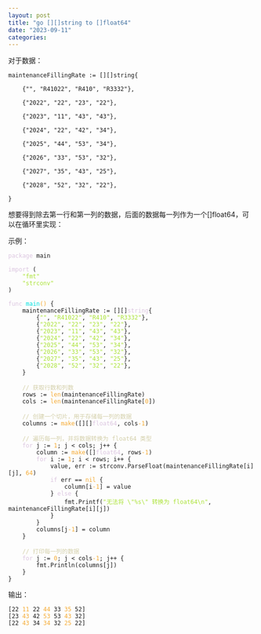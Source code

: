 ```yaml
---
layout: post
title: "go [][]string to []float64"
date: "2023-09-11"
categories: 
---
```

<p>对于数据：</p>

<pre>
<code>maintenanceFillingRate := [][]string{

&nbsp;&nbsp; &nbsp;{&quot;&quot;, &quot;R41022&quot;, &quot;R410&quot;, &quot;R3332&quot;},

&nbsp;&nbsp; &nbsp;{&quot;2022&quot;, &quot;22&quot;, &quot;23&quot;, &quot;22&quot;},

&nbsp;&nbsp; &nbsp;{&quot;2023&quot;, &quot;11&quot;, &quot;43&quot;, &quot;43&quot;},

&nbsp;&nbsp; &nbsp;{&quot;2024&quot;, &quot;22&quot;, &quot;42&quot;, &quot;34&quot;},

&nbsp;&nbsp; &nbsp;{&quot;2025&quot;, &quot;44&quot;, &quot;53&quot;, &quot;34&quot;},

&nbsp;&nbsp; &nbsp;{&quot;2026&quot;, &quot;33&quot;, &quot;53&quot;, &quot;32&quot;},

&nbsp;&nbsp; &nbsp;{&quot;2027&quot;, &quot;35&quot;, &quot;43&quot;, &quot;25&quot;},

&nbsp;&nbsp; &nbsp;{&quot;2028&quot;, &quot;52&quot;, &quot;32&quot;, &quot;22&quot;},

}</code></pre>

<p>想要得到除去第一行和第一列的数据，后面的数据每一列作为一个[]float64，可以在循环里实现：</p>

<p>示例：</p>

<pre>
<code><span style="color:#dcc6e0">package</span> main

<span style="color:#dcc6e0">import</span> (
	<span style="color:#abe338">&quot;fmt&quot;</span>
	<span style="color:#abe338">&quot;strconv&quot;</span>
)

<span style="color:#dcc6e0">func</span> <span style="color:#00e0e0">main</span><span style="color:#f5ab35">()</span> {
	maintenanceFillingRate := [][]<span style="color:#dcc6e0">string</span>{
		{<span style="color:#abe338">&quot;&quot;</span>, <span style="color:#abe338">&quot;R41022&quot;</span>, <span style="color:#abe338">&quot;R410&quot;</span>, <span style="color:#abe338">&quot;R3332&quot;</span>},
		{<span style="color:#abe338">&quot;2022&quot;</span>, <span style="color:#abe338">&quot;22&quot;</span>, <span style="color:#abe338">&quot;23&quot;</span>, <span style="color:#abe338">&quot;22&quot;</span>},
		{<span style="color:#abe338">&quot;2023&quot;</span>, <span style="color:#abe338">&quot;11&quot;</span>, <span style="color:#abe338">&quot;43&quot;</span>, <span style="color:#abe338">&quot;43&quot;</span>},
		{<span style="color:#abe338">&quot;2024&quot;</span>, <span style="color:#abe338">&quot;22&quot;</span>, <span style="color:#abe338">&quot;42&quot;</span>, <span style="color:#abe338">&quot;34&quot;</span>},
		{<span style="color:#abe338">&quot;2025&quot;</span>, <span style="color:#abe338">&quot;44&quot;</span>, <span style="color:#abe338">&quot;53&quot;</span>, <span style="color:#abe338">&quot;34&quot;</span>},
		{<span style="color:#abe338">&quot;2026&quot;</span>, <span style="color:#abe338">&quot;33&quot;</span>, <span style="color:#abe338">&quot;53&quot;</span>, <span style="color:#abe338">&quot;32&quot;</span>},
		{<span style="color:#abe338">&quot;2027&quot;</span>, <span style="color:#abe338">&quot;35&quot;</span>, <span style="color:#abe338">&quot;43&quot;</span>, <span style="color:#abe338">&quot;25&quot;</span>},
		{<span style="color:#abe338">&quot;2028&quot;</span>, <span style="color:#abe338">&quot;52&quot;</span>, <span style="color:#abe338">&quot;32&quot;</span>, <span style="color:#abe338">&quot;22&quot;</span>},
	}

	<span style="color:#d4d0ab">// 获取行数和列数</span>
	rows := <span style="color:#f5ab35">len</span>(maintenanceFillingRate)
	cols := <span style="color:#f5ab35">len</span>(maintenanceFillingRate[<span style="color:#f5ab35">0</span>])

	<span style="color:#d4d0ab">// 创建一个切片，用于存储每一列的数据</span>
	columns := <span style="color:#f5ab35">make</span>([][]<span style="color:#dcc6e0">float64</span>, cols<span style="color:#f5ab35">-1</span>)

	<span style="color:#d4d0ab">// 遍历每一列，并将数据转换为 float64 类型</span>
	<span style="color:#dcc6e0">for</span> j := <span style="color:#f5ab35">1</span>; j &lt; cols; j++ {
		column := <span style="color:#f5ab35">make</span>([]<span style="color:#dcc6e0">float64</span>, rows<span style="color:#f5ab35">-1</span>)
		<span style="color:#dcc6e0">for</span> i := <span style="color:#f5ab35">1</span>; i &lt; rows; i++ {
			value, err := strconv.ParseFloat(maintenanceFillingRate[i][j], <span style="color:#f5ab35">64</span>)
			<span style="color:#dcc6e0">if</span> err == <span style="color:#f5ab35">nil</span> {
				column[i<span style="color:#f5ab35">-1</span>] = value
			} <span style="color:#dcc6e0">else</span> {
				fmt.Printf(<span style="color:#abe338">&quot;无法将 \&quot;%s\&quot; 转换为 float64\n&quot;</span>, maintenanceFillingRate[i][j])
			}
		}
		columns[j<span style="color:#f5ab35">-1</span>] = column
	}

	<span style="color:#d4d0ab">// 打印每一列的数据</span>
	<span style="color:#dcc6e0">for</span> j := <span style="color:#f5ab35">0</span>; j &lt; cols<span style="color:#f5ab35">-1</span>; j++ {
		fmt.Println(columns[j])
	}
}</code></pre>

<p>输出：</p>

<pre>
<code>[22<span style="color:#f5ab35"> 11 </span>22<span style="color:#f5ab35"> 44 </span>33<span style="color:#f5ab35"> 35 </span>52]
[23<span style="color:#f5ab35"> 43 </span>42<span style="color:#f5ab35"> 53 </span>53<span style="color:#f5ab35"> 43 </span>32]
[22<span style="color:#f5ab35"> 43 </span>34<span style="color:#f5ab35"> 34 </span>32<span style="color:#f5ab35"> 25 </span>22]
</code></pre>

